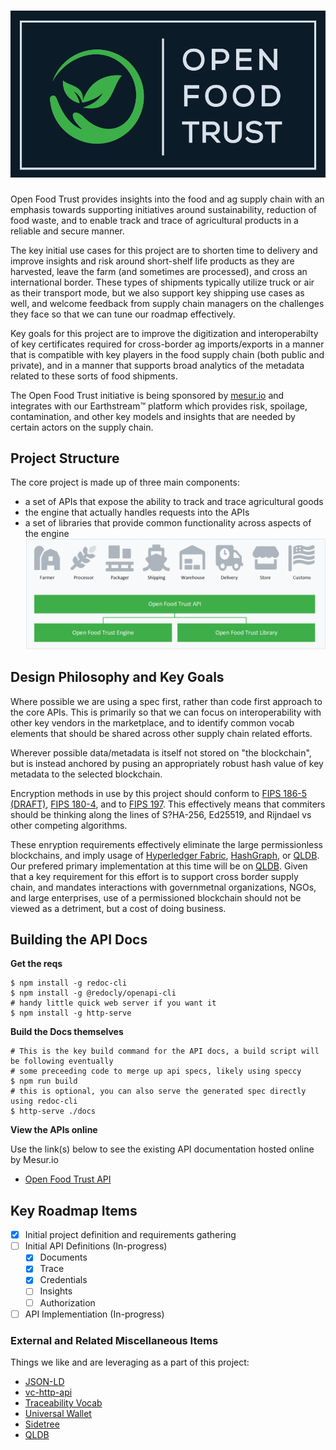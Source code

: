 # ![Open Food Trust](docs/img/oft-logo-dark-bg.png)

Open Food Trust provides insights into the food and ag supply chain with an emphasis towards supporting initiatives around sustainability, reduction of food waste, and to enable track and trace of agricultural products in a reliable and secure manner.

The key initial use cases for this project are to shorten time to delivery and improve insights and risk around short-shelf life products as they are harvested, leave the farm (and sometimes are processed), and cross an international border.  These types of shipments typically utilize truck or air as their transport mode, but we also support key shipping use cases as well, and welcome feedback from supply chain managers on the challenges they face so that we can tune our roadmap effectively.

Key goals for this project are to improve the digitization and interoperabilty of key certificates required for cross-border ag imports/exports in a manner that is compatible with key players in the food supply chain (both public and private), and in a manner that supports broad analytics of the metadata related to these sorts of food shipments.

The Open Food Trust initiative is being sponsored by [mesur.io](https://mesur.io/) and integrates with our Earthstream:tm: platform which provides risk, spoilage, contamination, and other key models and insights that are needed by certain actors on the supply chain. 

## Project Structure
The core project is made up of three main components:
* a set of APIs that expose the ability to track and trace agricultural goods  
* the engine that actually handles requests into the APIs
* a set of libraries that provide common functionality across aspects of the engine
![Core Components](docs/img/oft-components.png)

## Design Philosophy and Key Goals
Where possible we are using a spec first, rather than code first approach to the core APIs.  This is primarily so that we can focus on interoperability with other key vendors in the marketplace, and to identify common vocab elements that should be shared across other supply chain related efforts.

Wherever possible data/metadata is itself not stored on "the blockchain", but is instead anchored by pusing an appropriately robust hash value of key metadata to the selected blockchain.

Encryption methods in use by this project should conform to [FIPS 186-5 (DRAFT)](https://csrc.nist.gov/publications/detail/fips/186/5/draft), [FIPS 180-4](https://csrc.nist.gov/publications/detail/fips/180/4/final), and to [FIPS 197](https://csrc.nist.gov/publications/detail/fips/197/final).  This effectively means that commiters should be thinking along the lines of S?HA-256, Ed25519, and Rijndael vs other competing algorithms.

These enryption requirements effectively eliminate the large permissionless blockchains, and imply usage of [Hyperledger Fabric](https://www.hyperledger.org/use/fabric), [HashGraph](https://hedera.com/), or [QLDB](https://docs.aws.amazon.com/qldb/latest/developerguide/what-is.html).  Our prefered primary implementation at this time will be on [QLDB](https://docs.aws.amazon.com/qldb/latest/developerguide/what-is.html).  Given that a key requirement for this effort is to support cross border supply chain, and mandates interactions with governmetnal organizations, NGOs, and large enterprises, use of a permissioned blockchain should not be viewed as a detriment, but a cost of doing business.  

## Building the API Docs
**Get the reqs**
```
$ npm install -g redoc-cli
$ npm install -g @redocly/openapi-cli
# handy little quick web server if you want it
$ npm install -g http-serve
```

**Build the Docs themselves**
```
# This is the key build command for the API docs, a build script will be following eventually
# some preceeding code to merge up api specs, likely using speccy
$ npm run build
# this is optional, you can also serve the generated spec directly using redoc-cli
$ http-serve ./docs
```

**View the APIs online**

Use the link(s) below to see the existing API documentation hosted online by Mesur.io
* [Open Food Trust API](https://mesur-io.github.io/openfoodtrust/index.html)

## Key Roadmap Items
- [X] Initial project definition and requirements gathering
- [ ] Initial API Definitions (In-progress)
    - [X] Documents 
    - [X] Trace
    - [X] Credentials 
    - [ ] Insights
    - [ ] Authorization
- [ ] API Implementiation (In-progress)

### External and Related Miscellaneous Items

Things we like and are leveraging as a part of this project:
* [JSON-LD](https://json-ld.org/)
* [vc-http-api](https://github.com/w3c-ccg/vc-http-api)
* [Traceability Vocab](https://github.com/w3c-ccg/traceability-vocab/)
* [Universal Wallet](https://github.com/w3c-ccg/universal-wallet-interop-spec/)
* [Sidetree](https://github.com/transmute-industries/sidetree.js)
* [QLDB](https://docs.aws.amazon.com/qldb/latest/developerguide/what-is.html)
